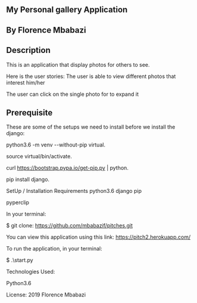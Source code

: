 ## My Personal gallery Application
## By Florence Mbabazi
## Description

This is an application that display photos for others to see. 

Here is the user stories:
The user is able to view different photos that interest him/her

The user can click on the single photo for to expand it




## Prerequisite
These are some of the setups we need to install before we install the django:

python3.6 -m venv --without-pip virtual.

source virtual/bin/activate.

curl https://bootstrap.pypa.io/get-pip.py | python.

pip install django.

SetUp / Installation Requirements
python3.6 django pip

pyperclip

In your terminal:

$ git clone: https://github.com/mbabazif/pitches.git

You can view this application using this link: https://pitch2.herokuapp.com/

To run the application, in your terminal:

$ .\start.py

Technologies Used:

Python3.6

License:
2019 Florence Mbabazi

